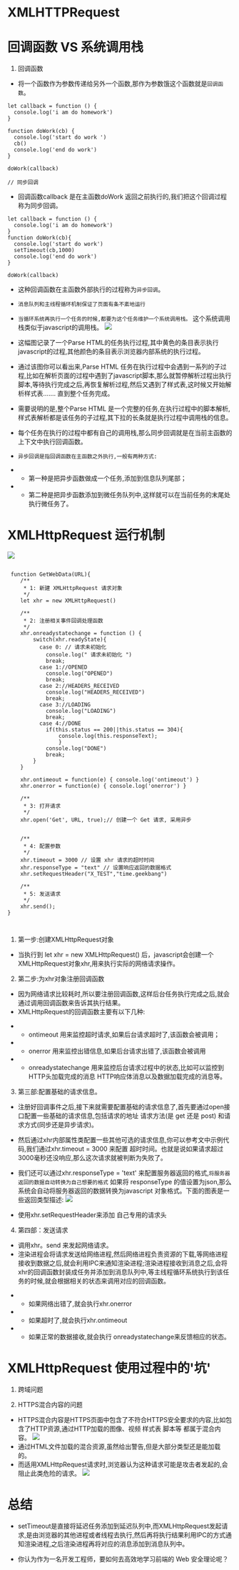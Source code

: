 # XMLHTTPRequest

# 回调函数 VS 系统调用栈

1. 回调函数
* 将一个函数作为参数传递给另外一个函数,那作为参数饿这个函数就是`回调函数`。

```
let callback = function () {
  console.log('i am do homework')
}

function doWork(cb) {
  console.log('start do work ')
  cb()  
  console.log('end do work')
}

doWork(callback)    

// 同步回调

```
* 回调函数callback 是在主函数doWork 返回之前执行的,我们把这个回调过程称为同步回调。

```
let callback = function () {
  console.log('i am do homework')
}
function doWork(cb){
  console.log('start do work')
  setTimeout(cb,1000)
  console.log('end do work')
}

doWork(callback)

```
* 这种回调函数在主函数外部执行的过程称为`异步回调`。

* `消息队列和主线程循环机制保证了页面有条不紊地运行`
* `当循环系统再执行一个任务的时候,都要为这个任务维护一个系统调用栈。` 这个系统调用栈类似于javascript的调用栈。
![](https://raw.githubusercontent.com/1391020381/Front-end-Advancement/%E6%B5%8F%E8%A7%88%E5%99%A8%E5%B7%A5%E4%BD%9C%E5%8E%9F%E7%90%86%E4%B8%8E%E5%AE%9E%E8%B7%B5/note/img/%E6%B6%88%E6%81%AF%E5%BE%AA%E7%8E%AF%E7%B3%BB%E7%BB%9F%E8%B0%83%E7%94%A8%E6%A0%88%E8%AE%B0%E5%BD%95.png)

* 这幅图记录了一个Parse HTML的任务执行过程,其中黄色的条目表示执行javascript的过程,其他颜色的条目表示浏览器内部系统的执行过程。
* 通过该图你可以看出来,Parse HTML 任务在执行过程中会遇到一系列的子过程,比如在解析页面的过程中遇到了javascript脚本,那么就暂停解析过程出执行脚本,等待执行完成之后,再恢复解析过程,然后又遇到了样式表,这时候又开始解析样式表....... 直到整个任务完成。
* 需要说明的是,整个Parse HTML 是一个完整的任务,在执行过程中的脚本解析,样式表解析都是该任务的子过程,其下拉的长条就是执行过程中调用栈的信息。
* 每个任务在执行的过程中都有自己的调用栈,那么同步回调就是在当前主函数的上下文中执行回调函数。

* `异步回调是指回调函数在主函数之外执行,一般有两种方式:`
- * 第一种是把异步函数做成一个任务,添加到信息队列尾部；
- * 第二种是把异步函数添加到微任务队列中,这样就可以在当前任务的末尾处执行微任务了。

# XMLHttpRequest 运行机制
![](https://raw.githubusercontent.com/1391020381/Front-end-Advancement/%E6%B5%8F%E8%A7%88%E5%99%A8%E5%B7%A5%E4%BD%9C%E5%8E%9F%E7%90%86%E4%B8%8E%E5%AE%9E%E8%B7%B5/note/img/XMLHttpRequest%20%E5%B7%A5%E4%BD%9C%E6%B5%81%E7%A8%8B%E5%9B%BE.png)

```

 function GetWebData(URL){
    /**
     * 1: 新建 XMLHttpRequest 请求对象
     */
    let xhr = new XMLHttpRequest()

    /**
     * 2: 注册相关事件回调处理函数 
     */
    xhr.onreadystatechange = function () {
        switch(xhr.readyState){
          case 0: // 请求未初始化
            console.log(" 请求未初始化 ")
            break;
          case 1://OPENED
            console.log("OPENED")
            break;
          case 2://HEADERS_RECEIVED
            console.log("HEADERS_RECEIVED")
            break;
          case 3://LOADING  
            console.log("LOADING")
            break;
          case 4://DONE
            if(this.status == 200||this.status == 304){
                console.log(this.responseText);
                }
            console.log("DONE")
            break;
        }
    }

    xhr.ontimeout = function(e) { console.log('ontimeout') }
    xhr.onerror = function(e) { console.log('onerror') }

    /**
     * 3: 打开请求
     */
    xhr.open('Get', URL, true);// 创建一个 Get 请求, 采用异步


    /**
     * 4: 配置参数
     */
    xhr.timeout = 3000 // 设置 xhr 请求的超时时间
    xhr.responseType = "text" // 设置响应返回的数据格式
    xhr.setRequestHeader("X_TEST","time.geekbang")

    /**
     * 5: 发送请求
     */
    xhr.send();
}



```

1.  第一步:创建XMLHttpRequest对象
* 当执行到 let xhr = new XMLHttpRequest() 后，javascript会创建一个XMLHttpRequest对象xhr,用来执行实际的网络请求操作。

2. 第二步:为xhr对象注册回调函数
* 因为网络请求比较耗时,所以要注册回调函数,这样后台任务执行完成之后,就会通过调用回调函数来告诉其执行结果。
* XMLHttpRequest的回调函数主要有以下几种:
- * ontimeout 用来监控超时请求,如果后台请求超时了,该函数会被调用；
- * onerror 用来监控出错信息,如果后台请求出错了,该函数会被调用
- * onreadystatechange 用来监控后台请求过程中的状态,比如可以监控到HTTP头加载完成的消息 HTTP响应体消息以及数据加载完成的消息等。

3. 第三部:配置基础的请求信息。
* 注册好回调事件之后,接下来就需要配置基础的请求信息了,首先要通过open接口配置一些基础的请求信息,包括请求的地址 请求方法(是 get 还是 post) 和请求方式(同步还是异步请求)。
* 然后通过xhr内部属性类配置一些其他可选的请求信息,你可以参考文中示例代码,我们通过xhr.timeout = 3000 来配置 超时时间。也就是说如果请求超过 3000毫秒还没响应,那么这次请求就被判断为失败了。
* 我们还可以通过xhr.responseType  =  'text' 来配置服务器返回的格式,`将服务器返回的数据自动转换为自己想要的格式` 如果将 responseType 的值设置为json,那么系统会自动将服务器返回的数据转换为javascript 对象格式。下面的图表是一些返回类型描述:
![](https://raw.githubusercontent.com/1391020381/Front-end-Advancement/%E6%B5%8F%E8%A7%88%E5%99%A8%E5%B7%A5%E4%BD%9C%E5%8E%9F%E7%90%86%E4%B8%8E%E5%AE%9E%E8%B7%B5/note/img/responseType%20.png)

* 使用xhr.setRequestHeader来添加 自己专用的请求头


4. 第四部：发送请求

* 调用xhr。send 来发起网络请求。
* 渲染进程会将请求发送给网络进程,然后网络进程负责资源的下载,等网络进程接收到数据之后,就会利用IPC来通知渲染进程;渲染进程接收到消息之后,会将xhr的回调函数封装成任务并添加到消息队列中,等主线程循环系统执行到该任务的时候,就会根据相关的状态来调用对应的回调函数。
- * 如果网络出错了,就会执行xhr.onerror
- * 如果超时了,就会执行xhr.ontimeout
- * 如果正常的数据接收,就会执行 onreadystatechange来反馈相应的状态。

# XMLHttpRequest 使用过程中的'坑'

1. 跨域问题

2. HTTPS混合内容的问题

* HTTPS混合内容是HTTPS页面中包含了不符合HTTPS安全要求的内容,比如包含了HTTP资源,通过HTTP加载的图像、视频 样式表 脚本等 都属于混合内容。
![](https://raw.githubusercontent.com/1391020381/Front-end-Advancement/%E6%B5%8F%E8%A7%88%E5%99%A8%E5%B7%A5%E4%BD%9C%E5%8E%9F%E7%90%86%E4%B8%8E%E5%AE%9E%E8%B7%B5/note/img/HTTPS%20%E6%B7%B7%E5%90%88%E5%86%85%E5%AE%B9%E8%AD%A6%E5%91%8A.png)
* 通过HTML文件加载的混合资源,虽然给出警告,但是大部分类型还是能加载的。 
* 而适用XMLHttpRequest请求时,浏览器认为这种请求可能是攻击者发起的,会阻止此类危险的请求。
![](https://raw.githubusercontent.com/1391020381/Front-end-Advancement/%E6%B5%8F%E8%A7%88%E5%99%A8%E5%B7%A5%E4%BD%9C%E5%8E%9F%E7%90%86%E4%B8%8E%E5%AE%9E%E8%B7%B5/note/img/%E4%BD%BF%E7%94%A8%20XMLHttpRequest%20%E6%B7%B7%E5%90%88%E8%B5%84%E6%BA%90%E5%A4%B1%E6%95%88.png)


# 总结

* setTimeout是直接将延迟任务添加到延迟队列中,而XMLHttpRequest发起请求,是由浏览器的其他进程或者线程去执行,然后再将执行结果利用IPC的方式通知渲染进程,之后渲染进程再将对应的消息添加到消息队列中。

* 你认为作为一名开发工程师，要如何去高效地学习前端的 Web 安全理论呢？